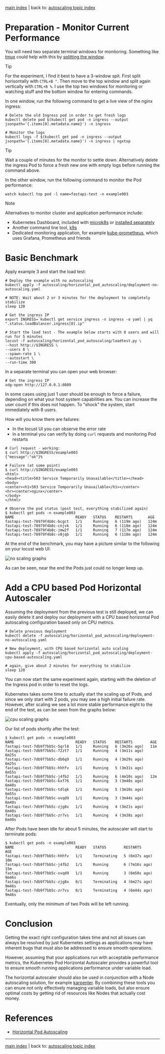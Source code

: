[main index](../../README.md) | back to: [autoscaling topic index](../README.md)

# Preparation - Monitor Current Performance

You will need two separate terminal windows for monitoring. Something like [tmux](https://github.com/tmux/tmux/wiki) could help with this by [splitting the window](https://tmuxcheatsheet.com/).

> [!TIP]
> For the experiment, I find it best to have a 3-window spit. First split horisontally with `CTRL+B "`. Then move to the top window and split again vertically with `CTRL+B %`. I use the top two windows for monitoring or watching stuff and the bottom window for entering commands.

In one window, run the following command to get a live view of the nginx ingress:

```shell
# Delete the old Ingress pod in order to get fresh logs
kubectl delete pod $(kubectl get pod -n ingress --output jsonpath='{.items[0].metadata.name}') -n ingress

# Monitor the logs
kubectl logs -f $(kubectl get pod -n ingress --output jsonpath='{.items[0].metadata.name}') -n ingress | ngxtop
```

> [!TIP]
> Wait a couple of minutes for the monitor to settle down. Alternatively delete the ingress Pod to force a fresh new one with empty logs before running the command above.

In the other window, run the following command to monitor the Pod performance: 

```shell
watch kubectl top pod -l name=fastapi-test -n example003
```

> [!NOTE]
> Alternatives to monitor cluster and application performance include:
> 
> * Kubernetes Dashboard, included with [microk8s](https://microk8s.io/docs/addon-dashboard) or [installed separately](https://kubernetes.io/docs/tasks/access-application-cluster/web-ui-dashboard/)
> * Another command line tool, [k9s](https://k9scli.io/)
> * Dedicated monitoring application, for example [kube-prometheus](https://github.com/prometheus-operator/kube-prometheus), which uses Grafana, Prometheus and friends 

# Basic Benchmark

Apply example 3 and start the load test:

```shell
# Deploy the example with no autoscaling
kubectl apply -f autoscaling/horizontal_pod_autoscaling/deployment-no-autoscaling.yaml

# NOTE: Wait about 2 or 3 minutes for the deployment to completely stabilize
sleep 120

# Get the ingress IP
export INGRESS=`kubectl get service ingress -n ingress -o yaml | yq ".status.loadBalancer.ingress[0].ip"`

# Start the load test - The example below starts with 8 users and will run for 5 minutes
locust -f autoscaling/horizontal_pod_autoscaling/loadtest.py \
--host http://$INGRESS \
--users 8 \
--spawn-rate 1 \
--autostart \
--run-time 300
```

In a separate terminal you can open your web browser:

```shell
# Get the ingress IP
xdg-open http://127.0.0.1:8089
```

In some cases using just 1 user should be enough to force a failure, depending on what your host system capabilities are. You can increase the user count if this does not happen. To "shock" the system, start immediately with 8 users.

How will you know there are failures:

* In the locust UI you can observe the error rate
* In a terminal you can verify by doing `curl` requests and monitoring Pod restarts

```shell
# Curl request - working:
$ curl http://$INGRESS/example003  
{"message":"ok"}%

# Failure (at some point)
$ curl http://$INGRESS/example003 
<html>
<head><title>503 Service Temporarily Unavailable</title></head>
<body>
<center><h1>503 Service Temporarily Unavailable</h1></center>
<hr><center>nginx</center>
</body>
</html>

# Observe the pod status (post test, everything stabilized again)
$ kubectl get pods -n example003
NAME                            READY   STATUS    RESTARTS       AGE
fastapi-test-78979f4b8c-bcgct   1/1     Running   6 (119m ago)   124m
fastapi-test-78979f4b8c-cnjvk   1/1     Running   6 (118m ago)   124m
fastapi-test-78979f4b8c-jmw2f   1/1     Running   7 (117m ago)   124m
fastapi-test-78979f4b8c-v8jqb   1/1     Running   6 (118m ago)   124m
```

At the end of the benchmark, you may have a picture similar to the following on your locust web UI:

![no scaling graphs](./img_no_scaling.png)

As can be seen, near the end the Pods just could no longer keep up.

# Add a CPU based Pod Horizontal Autoscaler

Assuming the deployment from the previous test is still deployed, we can easily delete it and deploy our deployment with a CPU based horizontal Pod autoscaling configuration based only on CPU metrics.

```shell
# Delete previous deployment
kubectl delete -f autoscaling/horizontal_pod_autoscaling/deployment-no-autoscaling.yaml

# New deployment, with CPU based horizontal auto scaling
kubectl apply -f autoscaling/horizontal_pod_autoscaling/deployment-cpu-based-autoscaling.yaml

# again, give about 2 minutes for everything to stabilize
sleep 120
```

You can now start the same experiment again, starting with the deletion of the Ingress pod in order to reset the logs.

Kubernetes takes some time to actually start the scaling up of Pods, and since we only start with 2 pods, you may see a high initial failure rate. However, after scaling we see a lot more stable performance eight to the end of the test, as can be seen from the graphs below:

![cpu scaling graphs](./img_cpu_scaling.png)

Our list of pods shortly after the test:

```shell
$ kubectl get pods -n example003
NAME                            READY   STATUS    RESTARTS        AGE
fastapi-test-7db9f7bb5c-5qrl8   1/1     Running   6 (3m26s ago)   11m
fastapi-test-7db9f7bb5c-72zt7   1/1     Running   4 (3m11s ago)   6m25s
fastapi-test-7db9f7bb5c-db6q9   1/1     Running   4 (3m29s ago)   6m25s
fastapi-test-7db9f7bb5c-hhhfv   1/1     Running   5 (3m31s ago)   6m55s
fastapi-test-7db9f7bb5c-j4fb2   1/1     Running   6 (4m10s ago)   12m
fastapi-test-7db9f7bb5c-kxf76   1/1     Running   3 (3m48s ago)   6m40s
fastapi-test-7db9f7bb5c-tdlqk   1/1     Running   5 (3m10s ago)   6m55s
fastapi-test-7db9f7bb5c-xvqd9   1/1     Running   3 (3m44s ago)   6m40s
fastapi-test-7db9f7bb5c-zjg8x   1/1     Running   4 (3m21s ago)   6m40s
fastapi-test-7db9f7bb5c-zr7vs   1/1     Running   4 (3m38s ago)   6m40s
```

After Pods have been idle for about 5 minutes, the autoscaler will start to terminate pods:

```shell
$ kubectl get pods -n example003
NAME                            READY   STATUS        RESTARTS        AGE
fastapi-test-7db9f7bb5c-hhhfv   1/1     Terminating   5 (6m37s ago)   10m
fastapi-test-7db9f7bb5c-j4fb2   1/1     Running       6 (7m16s ago)   15m
fastapi-test-7db9f7bb5c-xvqd9   1/1     Running       3 (6m50s ago)   9m46s
fastapi-test-7db9f7bb5c-zjg8x   0/1     Terminating   4 (6m27s ago)   9m46s
fastapi-test-7db9f7bb5c-zr7vs   0/1     Terminating   4 (6m44s ago)   9m46s
```

Eventually, only the minimum of two Pods will be left running.

# Conclusion

Getting the exact right configuration takes time and not all issues can always be resolved by just Kubernetes settings as applications may have inherent bugs that must also be addressed to ensure smooth operations.

However, assuming that your applications run with acceptable performance metrics, the Kubernetes Pod Horizontal Autoscaler provides a powerful tool to ensure smooth running applications performance under variable load.

The horizontal autoscaler should also be used in conjunction with a Node autoscaling solution, for example [karpenter](https://karpenter.sh/). By combining these tools you can enure not only effectively managing variable loads, but also ensure optimal costs by getting rid of resources like Nodes that actually cost money.

# References

* [Horizontal Pod Autoscaling](https://kubernetes.io/docs/tasks/run-application/horizontal-pod-autoscale/)

<hr />

[main index](../../README.md) | back to: [autoscaling topic index](../README.md)
